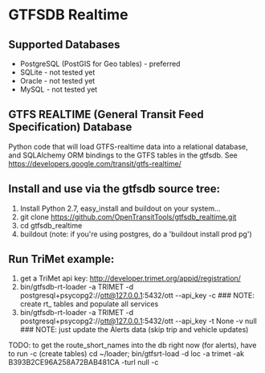 
GTFSDB Realtime
===


Supported Databases
---

- PostgreSQL (PostGIS for Geo tables) - preferred
- SQLite - not tested yet
- Oracle - not tested yet
- MySQL  - not tested yet


GTFS REALTIME (General Transit Feed Specification) Database
--

Python code that will load GTFS-realtime data into a relational database, and SQLAlchemy ORM bindings to the GTFS tables in the gtfsdb.
See https://developers.google.com/transit/gtfs-realtime/


Install and use via the gtfsdb source tree:
---

1. Install Python 2.7, easy_install and buildout on your system...
1. git clone https://github.com/OpenTransitTools/gtfsdb_realtime.git
1. cd gtfsdb_realtime
1. buildout (note: if you're using postgres, do a 'buildout install prod pg')


Run TriMet example:
---
1. get a TriMet api key: http://developer.trimet.org/appid/registration/
1. bin/gtfsdb-rt-loader -a TRIMET -d postgresql+psycopg2://ott@127.0.0.1:5432/ott --api_key <trimet api key> -c ### NOTE: create rt_ tables and populate all services
1. bin/gtfsdb-rt-loader -a TRIMET -d postgresql+psycopg2://ott@127.0.0.1:5432/ott --api_key <trimet api key> -t None -v null ### NOTE: just update the Alerts data (skip trip and vehicle updates)


TODO: to get the route_short_names into the db right now (for alerts), have to run -c (create tables) 
cd ~/loader; bin/gtfsrt-load -d loc -a trimet -ak B393B2CE96A258A72BAB481CA -turl null -c

